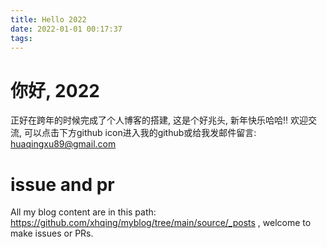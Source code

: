 ```yaml
---
title: Hello 2022
date: 2022-01-01 00:17:37
tags:
---
```

# 你好, 2022
正好在跨年的时候完成了个人博客的搭建, 这是个好兆头, 新年快乐哈哈!! 欢迎交流, 可以点击下方github icon进入我的github或给我发邮件留言: huaqingxu89@gmail.com

# issue and pr
All my blog content are in this path: https://github.com/xhqing/myblog/tree/main/source/_posts , welcome to make issues or PRs.


